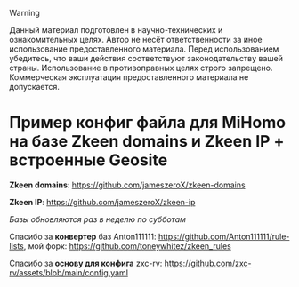 > [!WARNING]
> Данный материал подготовлен в научно-технических и ознакомительных целях. Автор не несёт ответственности за иное использование предоставленного материала. Перед использованием убедитесь, что ваши действия соответствуют законодательству вашей страны. Использование в противоправных целях строго запрещено. Коммерческая эксплуатация предоставленного материала не допускается.
# Пример конфиг файла для MiHomo на базе Zkeen domains и Zkeen IP + встроенные Geosite

**Zkeen domains**: https://github.com/jameszeroX/zkeen-domains

**Zkeen IP**: https://github.com/jameszeroX/zkeen-ip

_Базы обновляются раз в неделю по субботам_

Спасибо за **конвертер** баз Anton111111: https://github.com/Anton111111/rule-lists, мой форк: https://github.com/toneywhitez/zkeen_rules 

Спасибо за **основу для конфига** zxc-rv: https://github.com/zxc-rv/assets/blob/main/config.yaml
